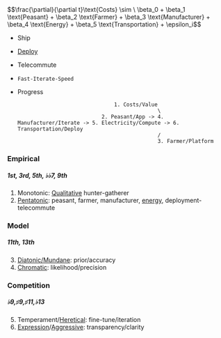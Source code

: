 <head>
    <script src="https://polyfill.io/v3/polyfill.min.js?features=es6"></script>
    <script id="MathJax-script" async src="https://cdn.jsdelivr.net/npm/mathjax@3/es5/tex-mml-chtml.js"></script>
</head>
<body>
    <div>
        $$\frac{\partial}{\partial t}\text{Costs} \sim \ \beta_0 + \beta_1 \text{Peasant} + \beta_2 \text{Farmer} + \beta_3 \text{Manufacturer} + \beta_4 \text{Energy} + \beta_5 \text{Transportation} + \epsilon_i$$
    </div>
</body>

- Ship
- [Deploy](https://github.com/abikesa/quickdeploy)
- Telecommute
- `Fast-Iterate-Speed`
- Progress
  

 
                                     1. Costs/Value
                                                   \
                                 2. Peasant/App -> 4. Manufacturer/Iterate -> 5. Electricity/Compute -> 6. Transportation/Deploy
                                                   /
                                                   3. Farmer/Platform



 
### Empirical
##### 1st, 3rd, 5th, ♭♭7, 9th
1. Monotonic: [Qualitative](https://www.youtube.com/watch?v=585IMBb14Kg) hunter-gatherer
2. [Pentatonic](https://en.wikipedia.org/wiki/Seven_Samurai): peasant, farmer, manufacturer, [energy](https://www.youtube.com/watch?v=_Vik6UJTFyk), deployment-telecommute
### Model
##### 11th, 13th 
3. [Diatonic/Mundane](https://en.wikipedia.org/wiki/The_Good,_the_Bad_and_the_Ugly): prior/accuracy
4. [Chromatic](https://en.wikipedia.org/wiki/No_Country_for_Old_Men): likelihood/precision
### Competition
##### ♭9,♯9,♯11,♭13 
5. Temperament/[Heretical](https://www.gutenberg.org/cache/epub/27458/pg27458-images.html): fine-tune/iteration
6. [Expression](https://www.youtube.com/watch?v=e4Vp7Fpv5BI)/[Aggressive](https://onlinelibrary.wiley.com/doi/full/10.1111/j.1600-6143.2011.03789.x): transparency/clarity

 
